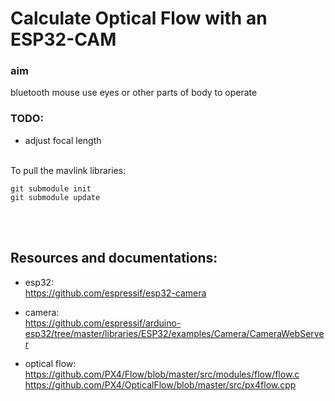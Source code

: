 # Calculate Optical Flow with an ESP32-CAM
### aim
bluetooth mouse use eyes or other parts of body to operate

### TODO:  
- adjust focal length  

<br>
To pull the mavlink libraries:

```
git submodule init
git submodule update
```

<br><br>

## Resources and documentations:

- esp32:  
https://github.com/espressif/esp32-camera  

- camera:  
https://github.com/espressif/arduino-esp32/tree/master/libraries/ESP32/examples/Camera/CameraWebServer

- optical flow:  
https://github.com/PX4/Flow/blob/master/src/modules/flow/flow.c  
https://github.com/PX4/OpticalFlow/blob/master/src/px4flow.cpp  
